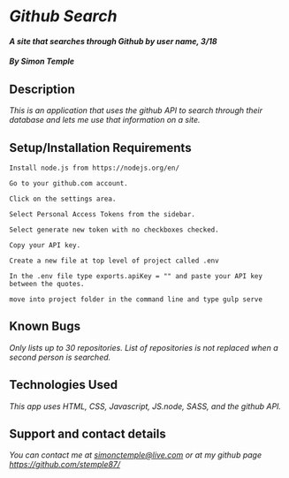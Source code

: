 # _Github Search_
#### _A site that searches through Github by user name, 3/18_

#### _**By Simon Temple**_

## Description

_This is an application that uses the github API to search through their database and lets me use that information on a site._

## Setup/Installation Requirements
```
Install node.js from https://nodejs.org/en/

Go to your github.com account.

Click on the settings area.

Select Personal Access Tokens from the sidebar.

Select generate new token with no checkboxes checked.

Copy your API key.

Create a new file at top level of project called .env

In the .env file type exports.apiKey = "" and paste your API key between the quotes.

move into project folder in the command line and type gulp serve
```

## Known Bugs

_Only lists up to 30 repositories. List of repositories is not replaced when a second person is searched._

## Technologies Used

_This app uses HTML, CSS, Javascript, JS.node, SASS, and the github API._

## Support and contact details

_You can contact me at simonctemple@live.com or at my github page https://github.com/stemple87/_
